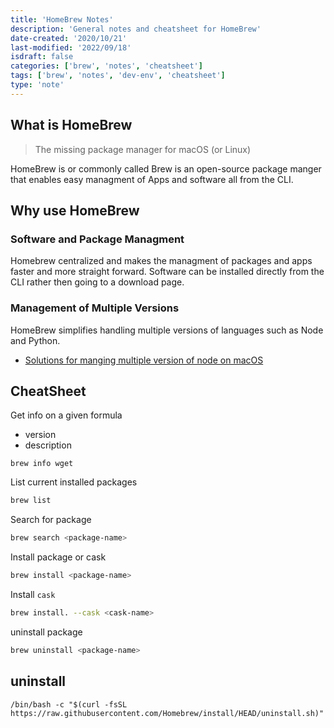 ```yaml
---
title: 'HomeBrew Notes'
description: 'General notes and cheatsheet for HomeBrew'
date-created: '2020/10/21'
last-modified: '2022/09/18'
isdraft: false
categories: ['brew', 'notes', 'cheatsheet']
tags: ['brew', 'notes', 'dev-env', 'cheatsheet']
type: 'note'
---
```


## What is HomeBrew 

> The missing package manager for macOS (or Linux)

HomeBrew is or commonly called Brew is an open-source package manger that enables easy managment of Apps and software all from the CLI. 

## Why use HomeBrew

### Software and Package Managment

Homebrew centralized and makes the managment of packages and apps faster and more straight forward. Software can be installed directly from the CLI rather then going to a download page. 

### Management of Multiple Versions 

HomeBrew simplifies handling multiple versions of languages such as Node and Python. 

- [Solutions for manging multiple version of node on macOS](src/content/articles/solutions-for-managing-multiple-versions-of-node-on-macos.md)

## CheatSheet

Get info on a given formula

- version 
- description

```shell
brew info wget
```

List current installed packages 

```sh
brew list
```

Search for package

```sh
brew search <package-name>
```

Install package or cask

```sh
brew install <package-name>
```

Install `cask`

```sh
brew install. --cask <cask-name>
```

uninstall package 

```sh
brew uninstall <package-name>
```

## uninstall

```shell
/bin/bash -c "$(curl -fsSL https://raw.githubusercontent.com/Homebrew/install/HEAD/uninstall.sh)"
```
